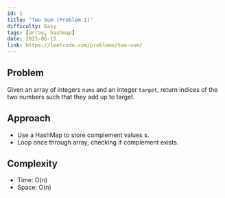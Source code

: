 ```yaml
---
id: 1
title: "Two Sum (Problem 1)"
difficulty: Easy
tags: [array, hashmap]
date: 2025-06-15
link: https://leetcode.com/problems/two-sum/
---
```


## Problem

Given an array of integers `nums` and an integer `target`, return indices of the two numbers such that they add up to target.

## Approach

- Use a HashMap to store complement values s.
- Loop once through array, checking if complement exists.

## Complexity

- Time: O(n)
- Space: O(n)
